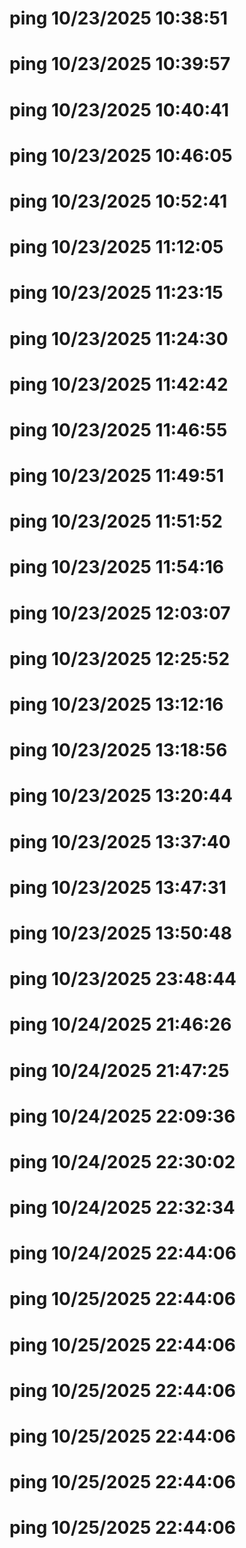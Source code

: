 ﻿# ping 10/23/2025 10:38:51
# ping 10/23/2025 10:39:57
# ping 10/23/2025 10:40:41
# ping 10/23/2025 10:46:05
# ping 10/23/2025 10:52:41
# ping 10/23/2025 11:12:05
# ping 10/23/2025 11:23:15
# ping 10/23/2025 11:24:30
# ping 10/23/2025 11:42:42
# ping 10/23/2025 11:46:55
# ping 10/23/2025 11:49:51
# ping 10/23/2025 11:51:52
# ping 10/23/2025 11:54:16
# ping 10/23/2025 12:03:07
# ping 10/23/2025 12:25:52
# ping 10/23/2025 13:12:16
# ping 10/23/2025 13:18:56
# ping 10/23/2025 13:20:44
# ping 10/23/2025 13:37:40
# ping 10/23/2025 13:47:31
# ping 10/23/2025 13:50:48
# ping 10/23/2025 23:48:44
# ping 10/24/2025 21:46:26
# ping 10/24/2025 21:47:25
# ping 10/24/2025 22:09:36
# ping 10/24/2025 22:30:02
# ping 10/24/2025 22:32:34
# ping 10/24/2025 22:44:06
# ping 10/25/2025 22:44:06
# ping 10/25/2025 22:44:06
# ping 10/25/2025 22:44:06
# ping 10/25/2025 22:44:06
# ping 10/25/2025 22:44:06
# ping 10/25/2025 22:44:06


